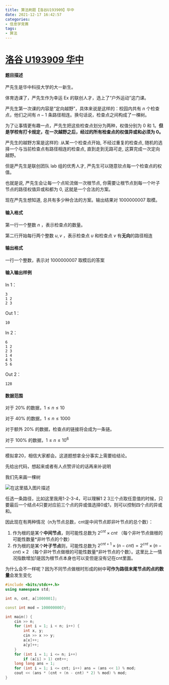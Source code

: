 ```yaml
---
title: 算法刷题【洛谷U193909】华中
date: 2021-12-17 16:42:57
categories:
- 信息学竞赛
tags:
- 算法
---
```


# [洛谷 U193909 华中](https://www.luogu.com.cn/problem/U193909)

#### 题目描述

严先生是华中科技大学的大一新生。

体育选课了，严先生作为幸运 Ex 的联创人才，选上了“户外运动”这门课。

严先生第一次课的内容是“定向越野”，具体来说是这样的：校园内共有 $n$ 个检查点，他们之间有 $n − 1$ 条路径相连。换句话说，检查点之间构成了一棵树。

为了让事情更有趣一点，严先生把这些检查点划分为两种，权值分别为 $0$ 和 $1$。**但是学校有打卡规定，在一次越野之后，经过的所有检查点的权值异或和必须为 0。**

严先生的越野方案是这样的: 从某一个检查点开始, 不经过重复的检查点, 随机的选择一个与当前检查点有路径相连的检查点, 直到走到无路可走, 这算完成一次定向越野。

但是严先生是联创团队 lab 组的优秀人才, 严先生可以随意钦点每一个检查点的权值。

也就是说, 严先生会让每一个点轮流做一次根节点, 你需要让根节点到每一个叶子节点的路径权值异或和都为 $0$, 这就是一个合法的方案。

现在严先生想知道, 总共有多少种合法的方案。输出结果对 $1000000007$ 取模。

#### 输入格式

第一行一个整数 $n$ ，表示检查点的数量。

第二行开始每行两个整数 $u, v$ ，表示检查点 $u$ 和检查点 $v$ 有**无向**的路径相连

#### 输出格式

一行一个整数，表示对 $1000000007$ 取模后的答案

#### 输入输出样例

In 1：

```text
3
1 2
2 3
```

Out 1：

```text
10
```

In 2：

```text
6
1 2
2 3
1 4
4 5
5 6
```

Out 2：

```text
128
```

#### 数据范围

对于 $20\%$ 的数据，$1 ≤ n ≤ 10$ 

对于 $40\%$ 的数据，$1 ≤ n ≤ 1000$ 

对于额外 $20\%$ 的数据，检查点的链接将会成为一条链。

对于 $100\%$ 的数据，$1 ≤ n ≤ 10^6$

---

模拟拿20，相信大家都会。这道题想拿全分事实上需要给结论。

先给出代码，想起来或者有人点赞评论的话再来补说明

我们先来画一棵树

![在这里插入图片描述](https://cdn.yixiangzhilv.com/images/9a79339b9cd8d77022ec61827f773457.png)

任选一条路径，比如这里我用1-2-3-4，可以理解1 2 3三个点取任意值的时候，只要最后一个结点4只要对应前三个点的异或值选择0或1，则可以控制四个点的异或和。

因此现在有两种情况（n为节点总数，cnt是中间节点即非叶节点的总个数）：

1. 作为根的是某个**中间节点**，则可能性总数为 $2^{cnt} \times cnt$ （每个非叶节点做根的可能性数量*非叶节点的个数）
2. 作为根的是某个**叶子节点**则，可能性总数为 $2^{cnt+1} \times (n-cnt) = 2^{cnt} \times (n-cnt) \times 2$ （每个非叶节点做根的可能性数量*非叶节点的个数）。这里比上一情况指数增加1是因为根节点本身也可以变但是没有记在cnt里面。

为什么会不一样呢？因为不同节点做根时形成的树中**可作为路径末尾节点的点的数量**会发生变化

```cpp
#include <bits/stdc++.h>
using namespace std;

int n, cnt, a[1000001];

const int mod = 1000000007;

int main() {
    cin >> n;
    for (int i = 1; i < n; i++) {
        int x, y;
        cin >> x >> y;
        a[x]++;
        a[y]++;
    }
    for (int i = 1; i <= n; i++)
        if (a[i] > 1) cnt++;
    long long ans = 1;
    for (int i = 1; i <= cnt; i++) ans = (ans << 1) % mod;
    cout << (ans * (cnt + (n - cnt) * 2) % mod) % mod;
}
```

